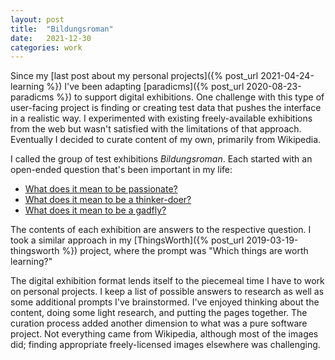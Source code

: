 ```yaml
---
layout: post
title:  "Bildungsroman"
date:   2021-12-30
categories: work
---
```


Since my [last post about my personal projects]({% post_url 2021-04-24-learning %}) I've been adapting [paradicms]({% post_url 2020-08-23-paradicms %}) to support digital exhibitions. One challenge with this type of user-facing project is finding or creating test data that pushes the interface in a realistic way. I experimented with existing freely-available exhibitions from the web but wasn't satisfied with the limitations of that approach. Eventually I decided to curate content of my own, primarily from Wikipedia.

I called the group of test exhibitions _Bildungsroman_. Each started with an open-ended question that's been important in my life:

* [What does it mean to be passionate?](https://bildungsroman.minorgordon.net/Passion/)
* [What does it mean to be a thinker-doer?](https://bildungsroman.minorgordon.net/Thinker-Doer/)
* [What does it mean to be a gadfly?](https://bildungsroman.minorgordon.net/Gadfly/)

The contents of each exhibition are answers to the respective question. I took a similar approach in my [ThingsWorth]({% post_url 2019-03-19-thingsworth %}) project, where the prompt was "Which things are worth learning?"

The digital exhibition format lends itself to the piecemeal time I have to work on personal projects. I keep a list of possible answers to research as well as some additional prompts I've brainstormed. I've enjoyed thinking about the content, doing some light research, and putting the pages together. The curation process added another dimension to what was a pure software project. Not everything came from Wikipedia, although most of the images did; finding appropriate freely-licensed images elsewhere was challenging.
